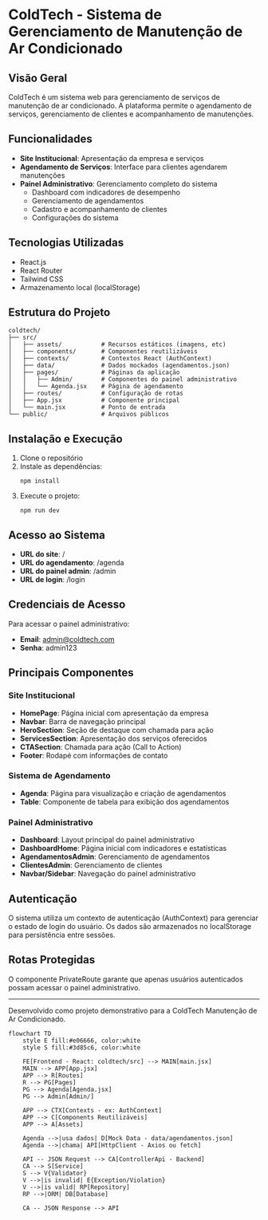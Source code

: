 # ColdTech - Sistema de Gerenciamento de Manutenção de Ar Condicionado

## Visão Geral

ColdTech é um sistema web para gerenciamento de serviços de manutenção de ar condicionado. A plataforma permite o agendamento de serviços, gerenciamento de clientes e acompanhamento de manutenções.

## Funcionalidades

- **Site Institucional**: Apresentação da empresa e serviços
- **Agendamento de Serviços**: Interface para clientes agendarem manutenções
- **Painel Administrativo**: Gerenciamento completo do sistema
  - Dashboard com indicadores de desempenho
  - Gerenciamento de agendamentos
  - Cadastro e acompanhamento de clientes
  - Configurações do sistema

## Tecnologias Utilizadas

- React.js
- React Router
- Tailwind CSS
- Armazenamento local (localStorage)

## Estrutura do Projeto

```
coldtech/
├── src/
│   ├── assets/           # Recursos estáticos (imagens, etc)
│   ├── components/       # Componentes reutilizáveis
│   ├── contexts/         # Contextos React (AuthContext)
│   ├── data/             # Dados mockados (agendamentos.json)
│   ├── pages/            # Páginas da aplicação
│   │   ├── Admin/        # Componentes do painel administrativo
│   │   └── Agenda.jsx    # Página de agendamento
│   ├── routes/           # Configuração de rotas
│   ├── App.jsx           # Componente principal
│   └── main.jsx          # Ponto de entrada
└── public/               # Arquivos públicos
```

## Instalação e Execução

1. Clone o repositório
2. Instale as dependências:
   ```
   npm install
   ```
3. Execute o projeto:
   ```
   npm run dev
   ```

## Acesso ao Sistema

- **URL do site**: /
- **URL do agendamento**: /agenda
- **URL do painel admin**: /admin
- **URL de login**: /login

## Credenciais de Acesso

Para acessar o painel administrativo:
- **Email**: admin@coldtech.com
- **Senha**: admin123

## Principais Componentes

### Site Institucional
- **HomePage**: Página inicial com apresentação da empresa
- **Navbar**: Barra de navegação principal
- **HeroSection**: Seção de destaque com chamada para ação
- **ServicesSection**: Apresentação dos serviços oferecidos
- **CTASection**: Chamada para ação (Call to Action)
- **Footer**: Rodapé com informações de contato

### Sistema de Agendamento
- **Agenda**: Página para visualização e criação de agendamentos
- **Table**: Componente de tabela para exibição dos agendamentos

### Painel Administrativo
- **Dashboard**: Layout principal do painel administrativo
- **DashboardHome**: Página inicial com indicadores e estatísticas
- **AgendamentosAdmin**: Gerenciamento de agendamentos
- **ClientesAdmin**: Gerenciamento de clientes
- **Navbar/Sidebar**: Navegação do painel administrativo

## Autenticação

O sistema utiliza um contexto de autenticação (AuthContext) para gerenciar o estado de login do usuário. Os dados são armazenados no localStorage para persistência entre sessões.

## Rotas Protegidas

O componente PrivateRoute garante que apenas usuários autenticados possam acessar o painel administrativo.

---

Desenvolvido como projeto demonstrativo para a ColdTech Manutenção de Ar Condicionado.


```mermaid
flowchart TD
    style E fill:#e06666, color:white
    style S fill:#3d85c6, color:white

    FE[Frontend - React: coldtech/src] --> MAIN[main.jsx]
    MAIN --> APP[App.jsx]
    APP --> R[Routes]
    R --> PG[Pages]
    PG --> Agenda[Agenda.jsx]
    PG --> Admin[Admin/]

    APP --> CTX[Contexts - ex: AuthContext]
    APP --> C[Components Reutilizáveis]
    APP --> A[Assets]

    Agenda -->|usa dados| D[Mock Data - data/agendamentos.json]
    Agenda -->|chama| API[HttpClient - Axios ou fetch]

    API -- JSON Request --> CA[ControllerApi - Backend]
    CA --> S[Service]
    S --> V{Validator}
    V -->|is invalid| E{Exception/Violation}
    V -->|is valid| RP[Repository]
    RP -->|ORM| DB[Database]

    CA -- JSON Response --> API

```
